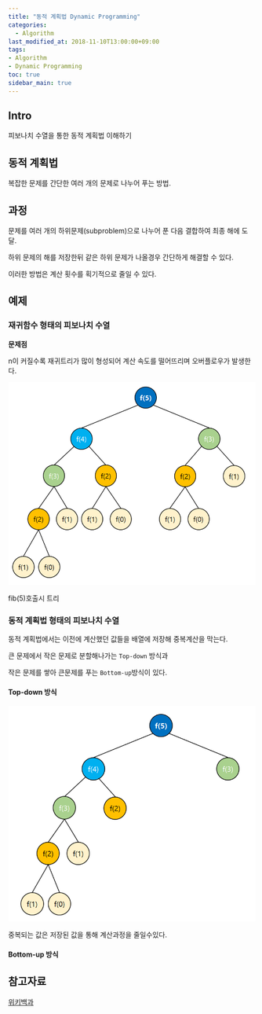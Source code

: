 ```yaml
---
title: "동적 계획법 Dynamic Programming"
categories: 
  - Algorithm
last_modified_at: 2018-11-10T13:00:00+09:00
tags:
- Algorithm
- Dynamic Programming
toc: true
sidebar_main: true
---
```


## Intro

피보나치 수열을 통한 동적 계획법 이해하기



## 동적 계획법

복잡한 문제를 간단한 여러 개의 문제로 나누어 푸는 방법.


## 과정

문제를 여러 개의 하위문제(subproblem)으로 나누어 푼 다음 결합하여 최종 해에 도달.

하위 문제의 해를 저장한뒤 같은 하위 문제가 나올경우 간단하게 해결할 수 있다.

이러한 방법은 계산 횟수를 획기적으로 줄일 수 있다.


## 예제

### 재귀함수 형태의 피보나치 수열
<script src="https://gist.github.com/lesslate/6cc94993a111ef7fcd2c7348d5a1e792.js"></script>


**문제점**



n이 커질수록 재귀트리가 많이 형성되어 계산 속도를 떨어뜨리며 오버플로우가 발생한다. 

![dp](https://github.com/lesslate/lesslate.github.io/blob/master/assets/img/Algorithm/dp/fibo.png?raw=true)

fib(5)호출시 트리

### 동적 계획법 형태의 피보나치 수열

동적 계획법에서는 이전에 계산했던 값들을 배열에 저장해 중복계산을 막는다. 

큰 문제에서 작은 문제로 분할해나가는 ``Top-down`` 방식과

작은 문제를 쌓아 큰문제를 푸는 ``Bottom-up``방식이 있다.


#### Top-down 방식

<script src="https://gist.github.com/lesslate/a6b0be2145c5a3ba360f883577ee40d3.js"></script>

![dp2](https://github.com/lesslate/lesslate.github.io/blob/master/assets/img/Algorithm/dp/fibo2.png?raw=true)

중복되는 값은 저장된 값을 통해 계산과정을 줄일수있다.



#### Bottom-up 방식

<script src="https://gist.github.com/lesslate/b87724d67d4baff9af9d44e476a6bf5f.js"></script>


## 참고자료


[위키백과](https://ko.wikipedia.org/wiki/%EB%8F%99%EC%A0%81_%EA%B3%84%ED%9A%8D%EB%B2%95)


